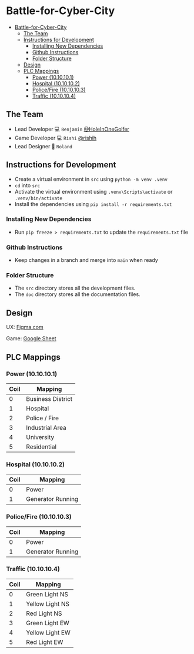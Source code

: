 # Battle-for-Cyber-City

- [Battle-for-Cyber-City](#battle-for-cyber-city)
  - [The Team](#the-team)
  - [Instructions for Development](#instructions-for-development)
    - [Installing New Dependencies](#installing-new-dependencies)
    - [Github Instructions](#github-instructions)
    - [Folder Structure](#folder-structure)
  - [Design](#design)
  - [PLC Mappings](#plc-mappings)
    - [Power (10.10.10.1)](#power-1010101)
    - [Hospital (10.10.10.2)](#hospital-1010102)
    - [Police/Fire (10.10.10.3)](#policefire-1010103)
    - [Traffic (10.10.10.4)](#traffic-1010104)

## The Team

- Lead Developer 💻 `Benjamin` [@HoleInOneGolfer](https://www.github.com/HoleInOneGolfer)
- Game Developer 💻 `Rishi` [@rishih](https://www.github.com/Rishi-prog731)
- Lead Designer 🎨 `Roland`

## Instructions for Development

- Create a virtual environment in `src` using `python -m venv .venv`
- `cd` into `src`
- Activate the virtual environment using `.venv\Scripts\activate` or `.venv/bin/activate`
- Install the dependencies using `pip install -r requirements.txt`

### Installing New Dependencies

- Run `pip freeze > requirements.txt` to update the `requirements.txt` file

### Github Instructions

- Keep changes in a branch and merge into `main` when ready

### Folder Structure

- The `src` directory stores all the development files.
- The `doc` directory stores all the documentation files.

## Design

UX: [Figma.com](https://www.figma.com/file/mn40OqTiIRspf0wprOv92w/Cyber-City-Range?node-id=0%3A1&t=ArfQfiEURLy880xD-1)

Game: [Google Sheet](https://docs.google.com/spreadsheets/d/1fAyjl4c2pVBRPMtv6dN021eSeIyQtpjlF3AOrqUOK1o/edit)

## PLC Mappings

### Power (10.10.10.1)

| Coil | Mapping           |
| ---- | ----------------- |
| 0    | Business District |
| 1    | Hospital          |
| 2    | Police / Fire     |
| 3    | Industrial Area   |
| 4    | University        |
| 5    | Residential       |

### Hospital (10.10.10.2)

| Coil | Mapping           |
| ---- | ----------------- |
| 0    | Power             |
| 1    | Generator Running |

### Police/Fire (10.10.10.3)

| Coil | Mapping           |
| ---- | ----------------- |
| 0    | Power             |
| 1    | Generator Running |

### Traffic (10.10.10.4)

| Coil | Mapping         |
| ---- | --------------- |
| 0    | Green Light NS  |
| 1    | Yellow Light NS |
| 2    | Red Light NS    |
| 3    | Green Light EW  |
| 4    | Yellow Light EW |
| 5    | Red Light EW    |
